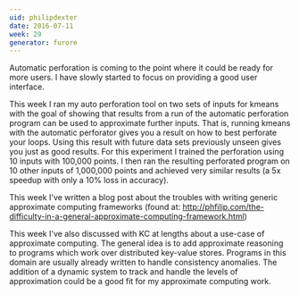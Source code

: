 ```yaml
---
uid: philipdexter
date: 2016-07-11
week: 29
generator: furore
---
```


Automatic perforation is coming to the point where it could be ready for more users. I have slowly started to focus on providing a good user interface.

This week I ran my auto perforation tool on two sets of inputs for kmeans with the goal of showing that results from a run of the automatic perforation program can be used to approximate further inputs. That is, running kmeans with the automatic perforator gives you a result on how to best perforate your loops. Using this result with future data sets previously unseen gives you just as good results. For this experiment I trained the perforation using 10 inputs with 100,000 points. I then ran the resulting perforated program on 10 other inputs of 1,000,000 points and achieved very similar results (a 5x speedup with only a 10% loss in accuracy).

This week I've written a blog post about the troubles with writing generic approximate computing frameworks (found at: http://phfilip.com/the-difficulty-in-a-general-approximate-computing-framework.html)

This week I've also discussed with KC at lengths about a use-case of approximate computing. The general idea is to add approximate reasoning to programs which work over distributed key-value stores. Programs in this domain are usually already written to handle consistency anomalies. The addition of a dynamic system to track and handle the levels of approximation could be a good fit for my approximate computing work.

